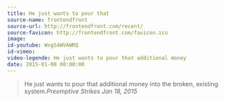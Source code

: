 ```yaml
---
title: He just wants to pour that
source-name: frontendfront 
source-url: http://frontendfront.com/recent/
source-favicon: http://frontendfront.com/favicon.ico
image: 
id-youtube: WxgS4WVAWRQ
id-vimeo:
video-legende: He just wants to pour that additional money
date: 2015-01-08 00:00:00
---
```

<blockquote>He just wants to pour that additional money into the broken, existing system.<cite>Preemptive Strikes  Jan 18, 2015</cite></blockquote> 